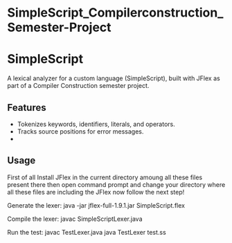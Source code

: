 # SimpleScript_Compilerconstruction_Semester-Project

# SimpleScript
A lexical analyzer for a custom language (SimpleScript), built with JFlex as part of a Compiler Construction semester project.

## Features  
- Tokenizes keywords, identifiers, literals, and operators.  
- Tracks source positions for error messages.
- 

## Usage  
First of all Install JFlex in the current directory amoung all these files present there
then open command prompt and change your directory where all these files are including the JFlex
now follow the next step!

Generate the lexer:
java -jar jflex-full-1.9.1.jar SimpleScript.flex

Compile the lexer:
javac SimpleScriptLexer.java

Run the test:
javac TestLexer.java
java TestLexer test.ss
